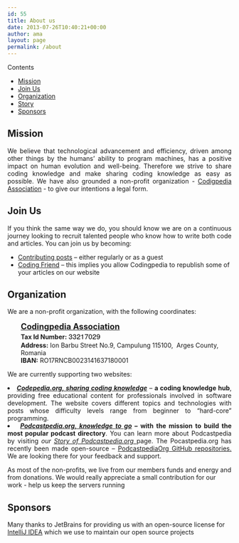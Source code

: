 ```yaml
---
id: 55
title: About us
date: 2013-07-26T10:40:21+00:00
author: ama
layout: page
permalink: /about
---
```

<div id="toc_container" class="no_bullets">
  <p class="toc_title">
    Contents
  </p>

  <ul class="toc_list">
    <li>
      <a href="#Mission">Mission</a>
    </li>
    <li>
      <a href="#Join_Us">Join Us</a>
    </li>
    <li>
      <a href="#Organization">Organization</a>
    </li>
    <li>
      <a href="#Story">Story</a>
    </li>
    <li>
      <a href="#Sponsors">Sponsors</a>
    </li>
  </ul>
</div>

<h2 style="text-align: justify;">
  <span id="Mission">Mission</span>
</h2>

<p style="text-align: justify;">
We believe that technological advancement and efficiency, driven among other things by the humans&#8217; ability to program machines, has a positive impact on human evolution and well-being. Therefore we strive to share coding knowledge and make  sharing coding knowledge as easy as possible. We have also grounded a non-profit organization - <a title="Codingpedia Association" href="http://www.codepedia.org/codingpedia-association/" target="_blank">Codigpedia Association</a> - to give our intentions a legal form.
</p>

<h2 style="text-align: justify;">
  <span id="Join_Us">Join Us</span>
</h2>

<p style="text-align: justify;">
If you think the same way we do, you should know we are on a continuous journey looking to recruit talented people who know how to write both code and articles. You can join us by becoming:
</p>

  * <a title="Codepedia.org - Contributing posts" href="https://github.com/CodepediaOrg/codepediaorg.github.io/blob/master/CONTRIBUTING_POST.md" target="_blank">Contributing posts</a> &#8211; either regularly or as a guest
  * <a title="Codepedia.org - Coding Friend Program" href="http://www.codepedia.org/friends" target="_blank">Coding Friend</a> &#8211; this implies you allow Codingpedia to republish some of your articles on our website

## <span id="Organization">Organization</span>
We are a non-profit organization, with the following coordinates:
<p style="padding-left: 30px;">
  <strong><a title="http://www.codepedia.org/codingpedia-association/" href="http://www.codepedia.org/codingpedia-association/" target="_blank"><span style="font-size: 1.3em;">Codingpedia Association</span></a><br /> Tax Id Number:</strong> <span style="color: #000000; font-family: HelveticaNeue, 'Helvetica Neue', Helvetica, Arial, 'Lucida Grande', sans-serif; font-size: 16px; font-style: normal; font-variant: normal; font-weight: normal; letter-spacing: normal; line-height: normal; orphans: auto; text-align: start; text-indent: 0px; text-transform: none; white-space: normal; widows: auto; word-spacing: 0px; -webkit-text-stroke-width: 0px; display: inline !important; float: none; background-color: #ffffff;">33217029</span><br /> <strong>Address:</strong> Ion Barbu Street No.9, Campulung 115100,  Arges County, Romania<br /> <strong>IBAN:</strong> RO17RNCB0023141637180001
</p>

We are currently supporting two websites:
<li style="text-align: justify;">
  <em><a title="Codepedia.org, let's code the better world" href="http://www.codepedia.org/" target="_blank"><strong>Codepedia.org, sharing coding knowledge</strong></a></em> &#8211; <strong>a coding knowledge hub</strong>, providing free educational content for professionals involved in software development. The website covers different topics and technologies with posts whose difficulty levels range from beginner to &#8220;hard-core&#8221; programming.
</li>
<li style="text-align: justify;">
  <strong><em> <a title="Podcastpedia.org, knowledge to go" href="https://github.com/CodepediaOrg/podcastpedia" target="_blank">Podcastpedia.org, knowledge to go</a></em> &#8211; with the mission to build the most popular podcast directory</strong>. You can learn more about Podcastpedia by visiting <em>our <a title="http://www.codepedia.org/ama/story-of-podcastpedia-org/" href="http://www.codepedia.org/ama/story-of-podcastpedia-org/" target="_blank">Story of Podcastpedia.org </a></em>page. The Pocastpedia.org has recently been made open-source &#8211; <a title="https://github.com/podcastpedia" href="https://github.com/podcastpedia" target="_blank">PodcastpediaOrg GitHub repositories.</a> We are looking there for your feedback and support.
</li>

As most of the non-profits, we live from our members funds and energy and from donations. We would really appreciate a small contribution for our work - help us keep the servers running

## <span id="Sponsors">Sponsors</span>

Many thanks to JetBrains for providing us with an open-source license for [IntelliJ IDEA](https://www.jetbrains.com/idea/) which we use to maintain our open source projects
